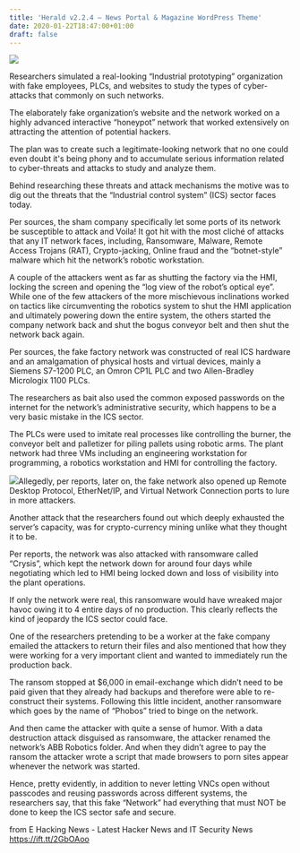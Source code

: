 ```yaml
---
title: 'Herald v2.2.4 – News Portal & Magazine WordPress Theme'
date: 2020-01-22T18:47:00+01:00
draft: false
---
```


[![](https://1.bp.blogspot.com/-0EtPlvbQzNw/Xih0963I1rI/AAAAAAAAJrI/i-Ons_4TryoGKZsJJ6ZcevX4WwHGCkNKwCLcBGAsYHQ/s640/14.jpg)](https://1.bp.blogspot.com/-0EtPlvbQzNw/Xih0963I1rI/AAAAAAAAJrI/i-Ons_4TryoGKZsJJ6ZcevX4WwHGCkNKwCLcBGAsYHQ/s1600/14.jpg)

  
  
Researchers simulated a real-looking “Industrial prototyping” organization with fake employees, PLCs, and websites to study the types of cyber-attacks that commonly on such networks.  
  
The elaborately fake organization’s website and the network worked on a highly advanced interactive “honeypot” network that worked extensively on attracting the attention of potential hackers.  
  
The plan was to create such a legitimate-looking network that no one could even doubt it's being phony and to accumulate serious information related to cyber-threats and attacks to study and analyze them.  
  
Behind researching these threats and attack mechanisms the motive was to dig out the threats that the “Industrial control system” (ICS) sector faces today.  
  
Per sources, the sham company specifically let some ports of its network be susceptible to attack and Voila! It got hit with the most cliché of attacks that any IT network faces, including, Ransomware, Malware, Remote Access Trojans (RAT), Crypto-jacking, Online fraud and the “botnet-style” malware which hit the network’s robotic workstation.  
  
A couple of the attackers went as far as shutting the factory via the HMI, locking the screen and opening the “log view of the robot’s optical eye”.  
While one of the few attackers of the more mischievous inclinations worked on tactics like circumventing the robotics system to shut the HMI application and ultimately powering down the entire system, the others started the company network back and shut the bogus conveyor belt and then shut the network back again.  
  
Per sources, the fake factory network was constructed of real ICS hardware and an amalgamation of physical hosts and virtual devices, mainly a Siemens S7-1200 PLC, an Omron CP1L PLC and two Allen-Bradley Micrologix 1100 PLCs.  
  
The researchers as bait also used the common exposed passwords on the internet for the network’s administrative security, which happens to be a very basic mistake in the ICS sector.  
  
The PLCs were used to imitate real processes like controlling the burner, the conveyor belt and palletizer for piling pallets using robotic arms. The plant network had three VMs including an engineering workstation for programming, a robotics workstation and HMI for controlling the factory.  
  
[![](https://1.bp.blogspot.com/-4x21QtBjJ6I/Xih09y6890I/AAAAAAAAJrM/omys1Dy1qhU4vbsHylCdCVJmNdn0jwVkACLcBGAsYHQ/s640/15.jpg)](https://1.bp.blogspot.com/-4x21QtBjJ6I/Xih09y6890I/AAAAAAAAJrM/omys1Dy1qhU4vbsHylCdCVJmNdn0jwVkACLcBGAsYHQ/s1600/15.jpg)Allegedly, per reports, later on, the fake network also opened up Remote Desktop Protocol, EtherNet/IP, and Virtual Network Connection ports to lure in more attackers.  
  
Another attack that the researchers found out which deeply exhausted the server’s capacity, was for crypto-currency mining unlike what they thought it to be.  
  
Per reports, the network was also attacked with ransomware called “Crysis”, which kept the network down for around four days while negotiating which led to HMI being locked down and loss of visibility into the plant operations.  
  
If only the network were real, this ransomware would have wreaked major havoc owing it to 4 entire days of no production. This clearly reflects the kind of jeopardy the ICS sector could face.  
  
One of the researchers pretending to be a worker at the fake company emailed the attackers to return their files and also mentioned that how they were working for a very important client and wanted to immediately run the production back.  
  
The ransom stopped at $6,000 in email-exchange which didn’t need to be paid given that they already had backups and therefore were able to re-construct their systems. Following this little incident, another ransomware which goes by the name of “Phobos” tried to binge on the network.  
  
And then came the attacker with quite a sense of humor. With a data destruction attack disguised as ransomware, the attacker renamed the network’s ABB Robotics folder. And when they didn’t agree to pay the ransom the attacker wrote a script that made browsers to porn sites appear whenever the network was started.  
  
Hence, pretty evidently, in addition to never letting VNCs open without passcodes and reusing passwords across different systems, the researchers say, that this fake “Network” had everything that must NOT be done to keep the ICS sector safe and secure.  
  

  
  
from E Hacking News - Latest Hacker News and IT Security News https://ift.tt/2GbOAoo
